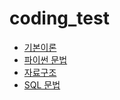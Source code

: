 # coding_test

- [기본이론](https://github.com/Songwooseok123/coding_test/wiki/%EA%B8%B0%EB%B3%B8-%EC%9D%B4%EB%A1%A0)
- [파이썬 문법](https://github.com/Songwooseok123/coding_test/blob/main/Python_%ED%94%84%EB%A1%9C%EA%B7%B8%EB%9E%98%EB%A8%B8%EC%8A%A4/README.py)
- [자료구조](https://github.com/Songwooseok123/Study_Space/wiki/%EC%9E%90%EB%A3%8C%EA%B5%AC%EC%A1%B0)
- [SQL 문법](https://github.com/Songwooseok123/coding_test/blob/main/SQL_%ED%94%84%EB%A1%9C%EA%B7%B8%EB%9E%98%EB%A8%B8%EC%8A%A4/README.sql)
